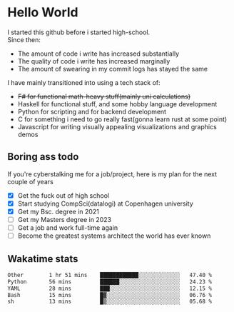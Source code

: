# Hello World

I started this github before i started high-school.  
Since then:
- The amount of code i write has increased substantially
- The quality of code i write has increased marginally
- The amount of swearing in my commit logs has stayed the same

I have mainly transitioned into using a tech stack of:
- ~~F# for functional math-heavy stuff(mainly uni calculations)~~
- Haskell for functional stuff, and some hobby language development
- Python for scripting and for backend development
- C for something i need to go really fast(gonna learn rust at some point)
- Javascript for writing visually appealing visualizations and graphics demos

## Boring ass todo
If you're cyberstalking me for a job/project, here is my plan for the next couple of years
- [x] Get the fuck out of high school
- [x] Start studying CompSci(datalogi) at Copenhagen university
- [x] Get my Bsc. degree in 2021
- [ ] Get my Masters degree in 2023
- [ ] Get a job and work full-time again
- [ ] Become the greatest systems architect the world has ever known

## Wakatime stats
<!--START_SECTION:waka-->

```txt
Other        1 hr 51 mins    ████████████░░░░░░░░░░░░░   47.40 %
Python       56 mins         ██████░░░░░░░░░░░░░░░░░░░   24.23 %
YAML         28 mins         ███░░░░░░░░░░░░░░░░░░░░░░   12.15 %
Bash         15 mins         █▓░░░░░░░░░░░░░░░░░░░░░░░   06.76 %
sh           13 mins         █▒░░░░░░░░░░░░░░░░░░░░░░░   05.68 %
```

<!--END_SECTION:waka-->
